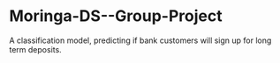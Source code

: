 # Moringa-DS--Group-Project
A classification model, predicting if bank customers will sign up for long term deposits.
